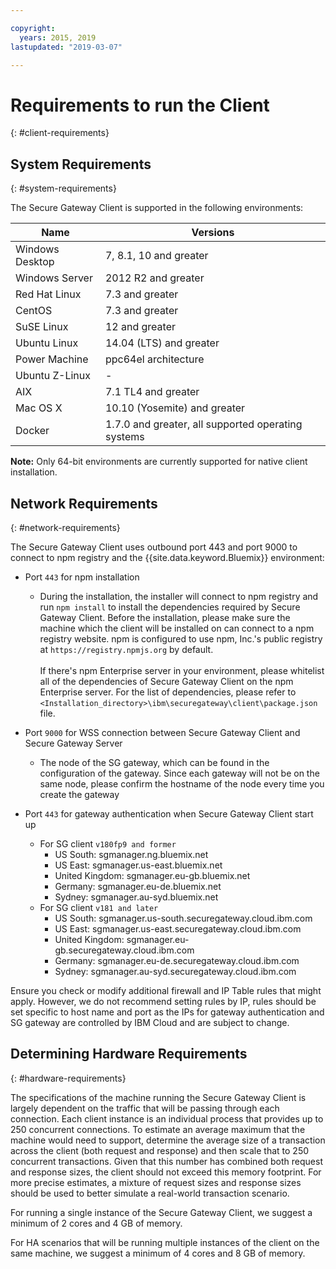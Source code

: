 ```yaml
---

copyright:
  years: 2015, 2019
lastupdated: "2019-03-07"

---
```


# Requirements to run the Client
{: #client-requirements}

## System Requirements
{: #system-requirements}

The Secure Gateway Client is supported in the following environments:

| Name | Versions          |
| ------------- | ----------- |
| Windows Desktop | 7, 8.1, 10 and greater |
| Windows Server | 2012 R2 and greater |
| Red Hat Linux | 7.3 and greater |
| CentOS | 7.3 and greater |
| SuSE Linux | 12 and greater |
| Ubuntu Linux | 14.04 (LTS) and greater |
| Power Machine | ppc64el architecture |
| Ubuntu Z-Linux | - |
| AIX | 7.1 TL4 and greater |
| Mac OS X | 10.10 (Yosemite) and greater |
| Docker | 1.7.0 and greater, all supported operating systems |

<b>Note:</b> Only 64-bit environments are currently supported for native client installation.

## Network Requirements
{: #network-requirements}

The Secure Gateway Client uses outbound port 443 and port 9000 to connect to npm registry and the {{site.data.keyword.Bluemix}} environment:

- Port `443` for npm installation
  - During the installation, the installer will connect to npm registry and run `npm install` to install the dependencies required by Secure Gateway Client. Before the installation, please make sure the machine which the client will be installed on can connect to a npm registry website. npm is configured to use npm, Inc.'s public registry at `https://registry.npmjs.org` by default. <br><br>
If there's npm Enterprise server in your environment, please whitelist all of the dependencies of Secure Gateway Client on the npm Enterprise server. For the list of dependencies, please refer to `<Installation_directory>\ibm\securegateway\client\package.json` file.

- Port `9000` for WSS connection between Secure Gateway Client and Secure Gateway Server
  - The node of the SG gateway, which can be found in the configuration of the gateway. Since each gateway will not be on the same node, please confirm the hostname of the node every time you create the gateway

- Port `443` for gateway authentication when Secure Gateway Client start up
  - For SG client `v180fp9 and former`
    - US South: sgmanager.ng.bluemix.net
    - US East: sgmanager.us-east.bluemix.net
    - United Kingdom: sgmanager.eu-gb.bluemix.net
    - Germany: sgmanager.eu-de.bluemix.net
    - Sydney: sgmanager.au-syd.bluemix.net
  - For SG client `v181 and later` <br>
    - US South: sgmanager.us-south.securegateway.cloud.ibm.com
    - US East: sgmanager.us-east.securegateway.cloud.ibm.com
    - United Kingdom: sgmanager.eu-gb.securegateway.cloud.ibm.com
    - Germany: sgmanager.eu-de.securegateway.cloud.ibm.com
    - Sydney: sgmanager.au-syd.securegateway.cloud.ibm.com


Ensure you check or modify additional firewall and IP Table rules that might apply. However, we do not recommend setting rules by IP, rules should be set specific to host name and port as the IPs for gateway authentication and SG gateway are controlled by IBM Cloud and are subject to change.


## Determining Hardware Requirements
{: #hardware-requirements}

The specifications of the machine running the Secure Gateway Client is largely dependent on the traffic that will be passing through each connection.  Each client instance is an individual process that provides up to 250 concurrent connections.  To estimate an average maximum that the machine would need to support, determine the average size of a transaction across the client (both request and response) and then scale that to 250 concurrent transactions.  Given that this number has combined both request and response sizes, the client should not exceed this memory footprint.  For more precise estimates, a mixture of request sizes and response sizes should be used to better simulate a real-world transaction scenario.

For running a single instance of the Secure Gateway Client, we suggest a minimum of 2 cores and 4 GB of memory.

For HA scenarios that will be running multiple instances of the client on the same machine, we suggest a minimum of 4 cores and 8 GB of memory.
